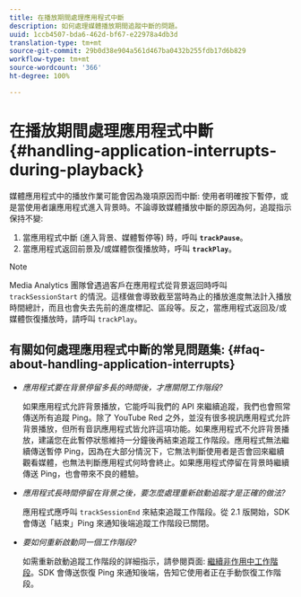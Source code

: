 ```yaml
---
title: 在播放期間處理應用程式中斷
description: 如何處理媒體播放期間追蹤中斷的問題。
uuid: 1ccb4507-bda6-462d-bf67-e22978a4db3d
translation-type: tm+mt
source-git-commit: 29b0d38e904a561d467ba0432b255fdb17d6b829
workflow-type: tm+mt
source-wordcount: '366'
ht-degree: 100%

---
```



# 在播放期間處理應用程式中斷{#handling-application-interrupts-during-playback}

媒體應用程式中的播放作業可能會因為幾項原因而中斷: 使用者明確按下暫停，或是當使用者讓應用程式進入背景時。不論導致媒體播放中斷的原因為何，追蹤指示保持不變:

1. 當應用程式中斷 (進入背景、媒體暫停等) 時，呼叫 **`trackPause`**。
1. 當應用程式返回前景及/或媒體恢復播放時，呼叫 **`trackPlay`**。

>[!NOTE]
>
>Media Analytics 團隊曾遇過客戶在應用程式從背景返回時呼叫 `trackSessionStart` 的情況。這樣做會導致截至當時為止的播放進度無法計入播放時間總計，而且也會失去先前的進度標記、區段等。反之，當應用程式返回及/或媒體恢復播放時，請呼叫 `trackPlay`。

## 有關如何處理應用程式中斷的常見問題集: {#faq-about-handling-application-interrupts}

* _應用程式要在背景停留多長的時間後，才應關閉工作階段?_

   如果應用程式允許背景播放，它能呼叫我們的 API 來繼續追蹤，我們也會照常傳送所有追蹤 Ping。除了 YouTube Red 之外，並沒有很多視訊應用程式允許背景播放，但所有音訊應用程式皆允許這項功能。如果應用程式不允許背景播放，建議您在此暫停狀態維持一分鐘後再結束追蹤工作階段。應用程式無法繼續傳送暫停 Ping，因為在大部分情況下，它無法判斷使用者是否會回來繼續觀看媒體，也無法判斷應用程式何時會終止。如果應用程式停留在背景時繼續傳送 Ping，也會帶來不良的體驗。

* _應用程式長時間停留在背景之後，要怎麼處理重新啟動追蹤才是正確的做法?_

   應用程式應呼叫 `trackSessionEnd` 來結束追蹤工作階段。從 2.1 版開始，SDK 會傳送「結束」Ping 來通知後端追蹤工作階段已關閉。

* _要如何重新啟動同一個工作階段?_

   如需重新啟動追蹤工作階段的詳細指示，請參閱頁面: [繼續非作用中工作階段](/help/sdk-implement/cookbook/resuming-inactive.md)。SDK 會傳送恢復 Ping 來通知後端，告知它使用者正在手動恢復工作階段。

